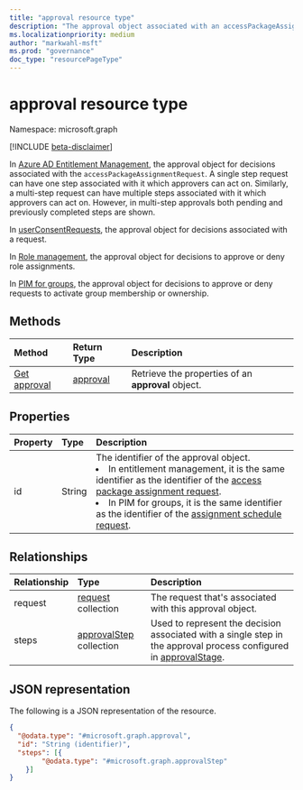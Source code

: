 ```yaml
---
title: "approval resource type"
description: "The approval object associated with an accessPackageAssignmentRequest or userConsentRequest."
ms.localizationpriority: medium
author: "markwahl-msft"
ms.prod: "governance"
doc_type: "resourcePageType"
---
```


# approval resource type

Namespace: microsoft.graph

[!INCLUDE [beta-disclaimer](../../includes/beta-disclaimer.md)]

In [Azure AD Entitlement Management](entitlementmanagement-overview.md), the approval object for decisions associated with the `accessPackageAssignmentRequest`. A single step request can have one step associated with it which approvers can act on. Similarly, a multi-step request can have multiple steps associated with it which approvers can act on. However, in multi-step approvals both pending and previously completed steps are shown.

In [userConsentRequests](../resources/userconsentrequest.md), the approval object for decisions associated with a request.

In [Role management](../resources/rolemanagement.md), the approval object for decisions to approve or deny role assignments.

In [PIM for groups](../resources/privilegedidentitymanagement-for-groups-api-overview.md), the approval object for decisions to approve or deny requests to activate group membership or ownership.

## Methods

| Method       | Return Type | Description |
|:-------------|:------------|:------------|
|[Get approval](../api/approval-get.md) | [approval](approval.md) | Retrieve the properties of an **approval** object. |


## Properties
|Property|Type|Description|
|:---|:---|:---|
|id|String|The identifier of the approval object. <br/><li> In entitlement management, it is the same identifier as the identifier of the [access package assignment request](accesspackageassignmentrequest.md). <li>In PIM for groups, it is the same identifier as the identifier of the [assignment schedule request](../resources/privilegedaccessgroupassignmentschedulerequest.md).|

## Relationships
|Relationship|Type|Description|
|:---|:---|:---|
|request|[request](../resources/request.md) collection|The request that's associated with this approval object.|
|steps|[approvalStep](../resources/approvalstep.md) collection|Used to represent the decision associated with a single step in the approval process configured in [approvalStage](../resources/approvalstage.md).|

## JSON representation
The following is a JSON representation of the resource.
<!-- {
  "blockType": "resource",
  "keyProperty": "id",
  "@odata.type": "microsoft.graph.approval",
  "baseType": "microsoft.graph.entity",
}
-->
``` json
{
  "@odata.type": "#microsoft.graph.approval",
  "id": "String (identifier)",
  "steps": [{
        "@odata.type": "#microsoft.graph.approvalStep"
    }]
}
```
